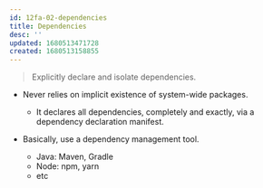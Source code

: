 ```yaml
---
id: 12fa-02-dependencies
title: Dependencies
desc: ''
updated: 1680513471728
created: 1680513158855
---
```

> Explicitly declare and isolate dependencies.

* Never relies on implicit existence of system-wide packages. 
    * It declares all dependencies, completely and exactly, via a dependency declaration manifest.

* Basically, use a dependency management tool. 
  * Java: Maven, Gradle
  * Node: npm, yarn
  * etc